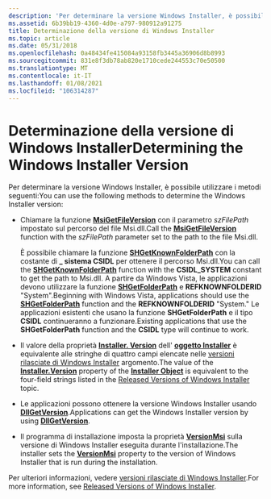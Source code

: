 ```yaml
---
description: 'Per determinare la versione Windows Installer, è possibile utilizzare i metodi seguenti:'
ms.assetid: 6b39bb19-4360-4d0e-a797-980912a91275
title: Determinazione della versione di Windows Installer
ms.topic: article
ms.date: 05/31/2018
ms.openlocfilehash: 0a48434fe415084a93158fb3445a36906d8b8993
ms.sourcegitcommit: 831e8f3db78ab820e1710cede244553c70e50500
ms.translationtype: MT
ms.contentlocale: it-IT
ms.lasthandoff: 01/08/2021
ms.locfileid: "106314287"
---
```

# <a name="determining-the-windows-installer-version"></a><span data-ttu-id="44ebf-103">Determinazione della versione di Windows Installer</span><span class="sxs-lookup"><span data-stu-id="44ebf-103">Determining the Windows Installer Version</span></span>

<span data-ttu-id="44ebf-104">Per determinare la versione Windows Installer, è possibile utilizzare i metodi seguenti:</span><span class="sxs-lookup"><span data-stu-id="44ebf-104">You can use the following methods to determine the Windows Installer version:</span></span>

-   <span data-ttu-id="44ebf-105">Chiamare la funzione [**MsiGetFileVersion**](/windows/desktop/api/Msi/nf-msi-msigetfileversiona) con il parametro *szFilePath* impostato sul percorso del file Msi.dll.</span><span class="sxs-lookup"><span data-stu-id="44ebf-105">Call the [**MsiGetFileVersion**](/windows/desktop/api/Msi/nf-msi-msigetfileversiona) function with the *szFilePath* parameter set to the path to the file Msi.dll.</span></span>

    <span data-ttu-id="44ebf-106">È possibile chiamare la funzione [**SHGetKnownFolderPath**](/windows/win32/api/shlobj_core/nf-shlobj_core-shgetknownfolderpath) con la costante di **\_ sistema CSIDL** per ottenere il percorso Msi.dll.</span><span class="sxs-lookup"><span data-stu-id="44ebf-106">You can call the [**SHGetKnownFolderPath**](/windows/win32/api/shlobj_core/nf-shlobj_core-shgetknownfolderpath) function with the **CSIDL\_SYSTEM** constant to get the path to Msi.dll.</span></span> <span data-ttu-id="44ebf-107">A partire da Windows Vista, le applicazioni devono utilizzare la funzione [**SHGetFolderPath**](/windows/win32/api/shlobj_core/nf-shlobj_core-shgetfolderpatha) e **REFKNOWNFOLDERID** "System".</span><span class="sxs-lookup"><span data-stu-id="44ebf-107">Beginning with Windows Vista, applications should use the [**SHGetFolderPath**](/windows/win32/api/shlobj_core/nf-shlobj_core-shgetfolderpatha) function and the **REFKNOWNFOLDERID** "System."</span></span> <span data-ttu-id="44ebf-108">Le applicazioni esistenti che usano la funzione **SHGetFolderPath** e il tipo **CSIDL** continueranno a funzionare.</span><span class="sxs-lookup"><span data-stu-id="44ebf-108">Existing applications that use the **SHGetFolderPath** function and the **CSIDL** type will continue to work.</span></span>

-   <span data-ttu-id="44ebf-109">Il valore della proprietà [**Installer. Version**](installer-version.md) dell' [**oggetto Installer**](installer-object.md) è equivalente alle stringhe di quattro campi elencate nelle [versioni rilasciate di Windows Installer](released-versions-of-windows-installer.md) argomento.</span><span class="sxs-lookup"><span data-stu-id="44ebf-109">The value of the [**Installer.Version**](installer-version.md) property of the [**Installer Object**](installer-object.md) is equivalent to the four-field strings listed in the [Released Versions of Windows Installer](released-versions-of-windows-installer.md) topic.</span></span>
-   <span data-ttu-id="44ebf-110">Le applicazioni possono ottenere la versione Windows Installer usando [**DllGetVersion**](/windows/win32/api/shlwapi/nc-shlwapi-dllgetversionproc).</span><span class="sxs-lookup"><span data-stu-id="44ebf-110">Applications can get the Windows Installer version by using [**DllGetVersion**](/windows/win32/api/shlwapi/nc-shlwapi-dllgetversionproc).</span></span>
-   <span data-ttu-id="44ebf-111">Il programma di installazione imposta la proprietà [**VersionMsi**](versionmsi.md) sulla versione di Windows Installer eseguita durante l'installazione.</span><span class="sxs-lookup"><span data-stu-id="44ebf-111">The installer sets the [**VersionMsi**](versionmsi.md) property to the version of Windows Installer that is run during the installation.</span></span>

<span data-ttu-id="44ebf-112">Per ulteriori informazioni, vedere [versioni rilasciate di Windows Installer](released-versions-of-windows-installer.md).</span><span class="sxs-lookup"><span data-stu-id="44ebf-112">For more information, see [Released Versions of Windows Installer](released-versions-of-windows-installer.md).</span></span>

 

 
